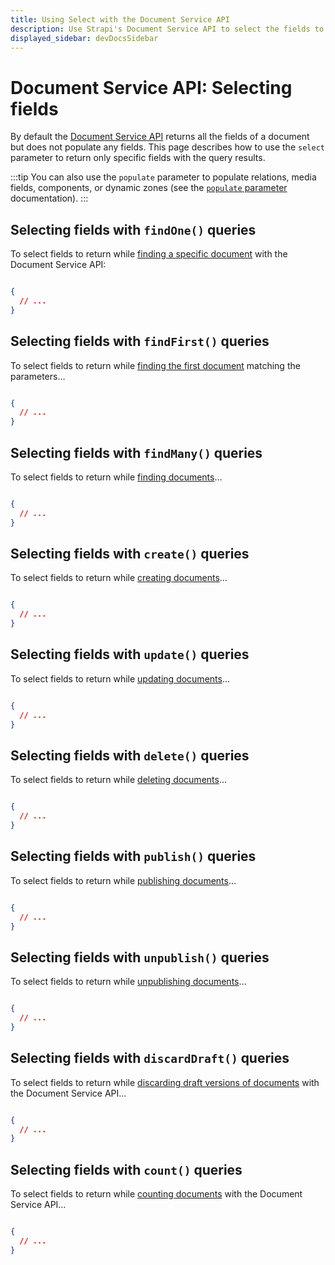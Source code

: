 ```yaml
---
title: Using Select with the Document Service API
description: Use Strapi's Document Service API to select the fields to return with your queries.
displayed_sidebar: devDocsSidebar
---
```


# Document Service API: Selecting fields

By default the [Document Service API](/dev-docs/api/document-service) returns all the fields of a document but does not populate any fields. This page describes how to use the `select` parameter to return only specific fields with the query results.

:::tip
You can also use the `populate` parameter to populate relations, media fields, components, or dynamic zones (see the [`populate` parameter](/dev-docs/api/document-service/populate) documentation).
:::

## Selecting fields with `findOne()` queries

To select fields to return while [finding a specific document](/dev-docs/api/document-service#findone) with the Document Service API:

<ApiCall noSideBySide>
<Request title="Example request">

```js

```

</Request>

<Response title="Example response">

```json
{
  // ...
}
```

</Response>
</ApiCall>

## Selecting fields with `findFirst()` queries

To select fields to return while [finding the first document](/dev-docs/api/document-service#findfirst) matching the parameters…

<ApiCall noSideBySide>
<Request title="Example request">

```js

```

</Request>

<Response title="Example response">

```json
{
  // ...
}
```

</Response>
</ApiCall>

## Selecting fields with `findMany()` queries

To select fields to return while [finding documents](/dev-docs/api/document-service#findmany)…

<ApiCall noSideBySide>
<Request title="Example request">

```js

```

</Request>

<Response title="Example response">

```json
{
  // ...
}
```

</Response>
</ApiCall>

## Selecting fields with `create()` queries

To select fields to return while [creating documents](/dev-docs/api/document-service#create)…

<ApiCall noSideBySide>
<Request title="Example request">

```js

```

</Request>

<Response title="Example response">

```json
{
  // ...
}
```

</Response>
</ApiCall>

## Selecting fields with `update()` queries

To select fields to return while [updating documents](/dev-docs/api/document-service#update)…

<ApiCall noSideBySide>
<Request title="Example request">

```js

```

</Request>

<Response title="Example response">

```json
{
  // ...
}
```

</Response>
</ApiCall>

## Selecting fields with `delete()` queries

To select fields to return while [deleting documents](/dev-docs/api/document-service#delete)…

<ApiCall noSideBySide>
<Request title="Example request">

```js

```

</Request>

<Response title="Example response">

```json
{
  // ...
}
```

</Response>
</ApiCall>

## Selecting fields with `publish()` queries

To select fields to return while [publishing documents](/dev-docs/api/document-service#publish)…

<ApiCall noSideBySide>
<Request title="Example request">

```js

```

</Request>

<Response title="Example response">

```json
{
  // ...
}
```

</Response>
</ApiCall>

## Selecting fields with `unpublish()` queries

To select fields to return while [unpublishing documents](/dev-docs/api/document-service#unpublish)…

<ApiCall noSideBySide>
<Request title="Example request">

```js

```

</Request>

<Response title="Example response">

```json
{
  // ...
}
```

</Response>
</ApiCall>

## Selecting fields with `discardDraft()` queries

To select fields to return while [discarding draft versions of documents](/dev-docs/api/document-service#discarddraft) with the Document Service API…

<ApiCall noSideBySide>
<Request title="Example request">

```js

```

</Request>

<Response title="Example response">

```json
{
  // ...
}
```

</Response>
</ApiCall>

## Selecting fields with `count()` queries

To select fields to return while [counting documents](/dev-docs/api/document-service#count) with the Document Service API…

<ApiCall noSideBySide>
<Request title="Example request">

```js

```

</Request>

<Response title="Example response">

```json
{
  // ...
}
```

</Response>
</ApiCall>
